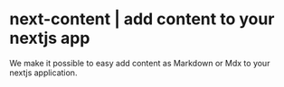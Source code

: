 # next-content | add content to your nextjs app
We make it possible to easy add content as Markdown or Mdx to your nextjs application.